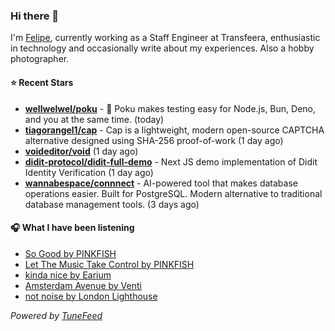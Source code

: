 ### Hi there 👋

I'm [Felipe](https://felipevm.com), currently working as a Staff Engineer at Transfeera, enthusiastic in technology and occasionally write about my experiences. Also a hobby photographer.

#### ⭐ Recent Stars
- **[wellwelwel/poku](https://github.com/wellwelwel/poku)** - 🐷 Poku makes testing easy for Node.js, Bun, Deno, and you at the same time. (today)
- **[tiagorangel1/cap](https://github.com/tiagorangel1/cap)** - Cap is a lightweight, modern open-source CAPTCHA alternative designed using SHA-256 proof-of-work (1 day ago)
- **[voideditor/void](https://github.com/voideditor/void)** (1 day ago)
- **[didit-protocol/didit-full-demo](https://github.com/didit-protocol/didit-full-demo)** - Next JS demo implementation of Didit Identity Verification (1 day ago)
- **[wannabespace/connnect](https://github.com/wannabespace/connnect)** - AI-powered tool that makes database operations easier. Built for PostgreSQL. Modern alternative to traditional database management tools. (3 days ago)

#### 🎧 What I have been listening
- [So Good by PINKFISH](https://open.spotify.com/track/4PccB4isjqO1WhstKJNkRa)
- [Let The Music Take Control by PINKFISH](https://open.spotify.com/track/4pvoOCoh4uhBGcMEdHQ3kP)
- [kinda nice by Earium](https://open.spotify.com/track/3Uuo65tSdVDAQTRITXGTWE)
- [Amsterdam Avenue by Venti](https://open.spotify.com/track/6G75Kg9wevC09FI2EvNmnq)
- [not noise by London Lighthouse](https://open.spotify.com/track/1gT5Xf60TPfCwxMhTdqrfe)

_Powered by [TuneFeed](https://tunefeed.app?ref=github.com)_

